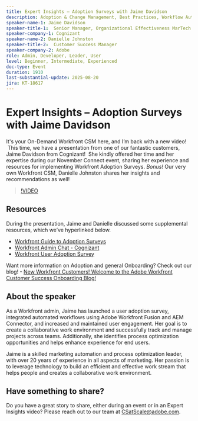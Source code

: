 ```yaml
---
title: Expert Insights – Adoption Surveys with Jaime Davidson
description: Adoption & Change Management, Best Practices, Workflow Automation (all fit nicely since the session is about adoption surveys, optimization, and scaling processes
speaker-name-1: Jaime Davidson
speaker-title-1:  Senior Manager, Organizational Effectiveness MarTech
speaker-company-1: Cognizant
speaker-name-2: Danielle Johnston
speaker-title-2:  Customer Success Manager
speaker-company-2: Adobe
role: Admin, Developer, Leader, User
level: Beginner, Intermediate, Experienced
doc-type: Event
duration: 1910
last-substantial-update: 2025-08-20
jira: KT-18617
---
```


# Expert Insights – Adoption Surveys with Jaime Davidson

It's your On-Demand Workfront CSM here, and I’m back with a new video!  This time, we have a presentation from one of our fantastic customers, Jaime Davidson from Cognizant!  She kindly offered her time and her expertise during our November Connect event, sharing her experience and resources for implementing Workfront Adoption Surveys. *Bonus!* Our very own Workfront CSM, Danielle Johnston shares her insights and recommendations as well!

>[!VIDEO](https://video.tv.adobe.com/v/3469895/?learn=on&enablevpops)

## Resources

During the presentation, Jaime and Danielle discussed some supplemental resources, which we’ve hyperlinked below.

* [Workfront Guide to Adoption Surveys](https://cdn.experience.workfront.com/Training/Guides/Customer+Success+at+Scale/Workfront+Guide+to+Adoption+Surveys)
* [Workfront Admin Chat - Cognizant](https://cdn.experience.workfront.com/Training/Guides/Customer+Success+at+Scale/Workfront+-+Admin+Chat+20231113+final+GBC)
* [Workfront User Adoption Survey](https://cdn.experience.workfront.com/Training/Guides/Customer+Success+at+Scale/Workfront+User+Adoption+Survey+2022+final_Admin+chat)

Want more information on Adoption and general Onboarding? Check out our blog! - [New Workfront Customers! Welcome to the Adobe Workfront Customer Success Onboarding Blog!](https://experienceleaguecommunities.adobe.com/t5/workfront-blogs/new-workfront-customers-welcome-to-the-adobe-workfront-customer/ba-p/635927)

## About the speaker

As a Workfront admin, Jaime has launched a user adoption survey, integrated automated workflows using Adobe Workfront Fusion and AEM Connector, and increased and maintained user engagement. Her goal is to create a collaborative work environment and successfully track and manage projects across teams. Additionally, she identifies process optimization opportunities and helps enhance experience for end users.

Jaime is a skilled marketing automation and process optimization leader, with over 20 years of experience in all aspects of marketing. Her passion is to leverage technology to build an efficient and effective work stream that helps people and creates a collaborative work environment.

## Have something to share?

Do you have a great story to share, either during an event or in an Expert Insights video? Please reach out to our team at [CSatScale@adobe.com](mailto:CSatScale@adobe.com).

